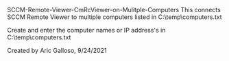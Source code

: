 SCCM-Remote-Viewer-CmRcViewer-on-Mulitple-Computers
This connects SCCM Remote Viewer to multiple computers listed in C:\temp\computers.txt

 Create and enter the computer names or IP address's in C:\temp\computers.txt

 Created by Aric Galloso, 9/24/2021
